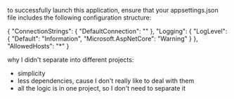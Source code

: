 to successfully launch this application, ensure that your appsettings.json file includes the following configuration structure:

{
  "ConnectionStrings": {
    "DefaultConnection": "<your-database-connection-string>"
  },
  "Logging": {
    "LogLevel": {
      "Default": "Information",
      "Microsoft.AspNetCore": "Warning"
    }
  },
  "AllowedHosts": "*"
}

why I didn't separate into different projects:
- simplicity
- less dependencies, cause I don't really like to deal with them
- all the logic is in one project, so I don't need to separate it
